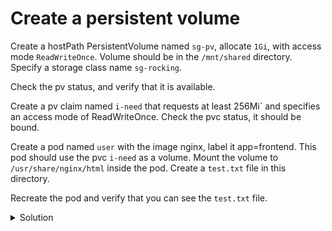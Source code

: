 # Create a persistent volume

Create a hostPath PersistentVolume named `sg-pv`, allocate `1Gi`, with access mode `ReadWriteOnce`. Volume should be in the `/mnt/shared` directory. Specify a storage class name `sg-rocking`.

Check the pv status, and verify that it is available.

Create a pv claim named `i-need` that requests at least 256Mi` and specifies an access mode of ReadWriteOnce. Check the pvc status, it should be bound.


Create a pod named `user` with the image nginx, label it app=frontend. This pod should use the pvc `i-need` as a volume. Mount the volume to `/usr/share/nginx/html` inside the pod. Create a `test.txt` file in this directory.


Recreate the pod and verify that you can see the `test.txt` file.




<details>
<summary>Solution </summary>

```sh
apiVersion: v1
kind: PersistentVolume
metadata:
 name: sg-pv
spec:
  capacity:
    storage: 1Gi
  accessModes:
  - ReadWriteOnce
  persistentVolumeReclaimPolicy: Retain
  storageClassName: sg-rocking
  hostPath:
    path: /mnt/shared
```


</details>